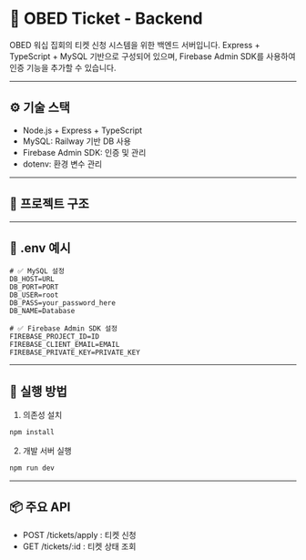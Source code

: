 # 🎫 OBED Ticket - Backend

OBED 워십 집회의 티켓 신청 시스템을 위한 백엔드 서버입니다. Express + TypeScript + MySQL 기반으로 구성되어 있으며, Firebase Admin SDK를 사용하여 인증 기능을 추가할 수 있습니다.

---

## ⚙️ 기술 스택
- Node.js + Express + TypeScript
- MySQL: Railway 기반 DB 사용
- Firebase Admin SDK: 인증 및 관리
- dotenv: 환경 변수 관리

---

## 📁 프로젝트 구조

---

## 🔐 .env 예시
```
# ✅ MySQL 설정
DB_HOST=URL
DB_PORT=PORT
DB_USER=root
DB_PASS=your_password_here
DB_NAME=Database

# ✅ Firebase Admin SDK 설정
FIREBASE_PROJECT_ID=ID
FIREBASE_CLIENT_EMAIL=EMAIL
FIREBASE_PRIVATE_KEY=PRIVATE_KEY
```

---

## 🚀 실행 방법
1. 의존성 설치
``` bash
npm install
```

2. 개발 서버 실행
``` bash
npm run dev
```

---

## 📦 주요 API
- POST /tickets/apply : 티켓 신청
- GET /tickets/:id : 티켓 상태 조회